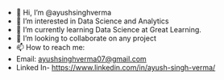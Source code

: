 - 👋 Hi, I’m @ayushsinghverma
- 👀 I’m interested in Data Science and Analytics
- 🌱 I’m currently learning Data Science at Great Learning.
- 💞️ I’m looking to collaborate on any project
- 📫 How to reach me:
- Email: ayushsinghverma07@gmail.com
- Linked In- https://www.linkedin.com/in/ayush-singh-verma/

<!---
ayushsinghverma/ayushsinghverma is a ✨ special ✨ repository because its `README.md` (this file) appears on your GitHub profile.
You can click the Preview link to take a look at your changes.
--->
